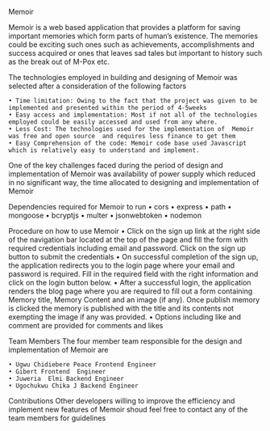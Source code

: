 Memoir

Memoir is a web based application that provides a platform for saving important memories which form parts of human’s existence. The memories could be exciting such ones such as achievements, accomplishments and success acquired or ones that leaves sad tales but important to history such as the break out of M-Pox etc.

The technologies employed in building  and designing of Memoir was selected after a consideration of the following factors

    • Time limitation: Owing to the fact that the project was given to be implemented and presented within the period of 4-5weeks
    • Easy access and implementation: Most if not all of the technologies employed could be easily accessed and used from any where.
    • Less Cost: The technologies used for the implementation of  Memoir was free and open source  and requires less finance to get them
    • Easy Comprehension of the code: Memoir code base used Javascript which is relatively easy to understand and implement.

One of the key challenges faced during the period of design and implementation of Memoir was availability of power supply which reduced in no significant way, the time allocated to designing and implementation of Memoir

Dependencies required for Memoir to run
    • cors 
    • express
    • path
    • mongoose
    • bcryptjs
    • multer
    • jsonwebtoken
    • nodemon

Procedure on how to use Memoir
    • Click on the sign up link at the right side of the navigation bar located at the top of the page and fill the form with required credentials including email and password. Click on  the sign up button to submit the credentials 
    • On successful completion of the sign up, the application redirects you to the login page where your email and password is required. Fill in the required field with the right information and click on the login button below.
    • After a successful login, the application renders the blog page where you are required to fill out a form containing Memory title, Memory Content and an image (if any). Once publish memory is clicked the memory is published with the title and its contents not  exempting the image if any was provided.
    • Options including like and comment are provided for comments and likes

Team Members
The four member team responsible for the design and implementation of Memoir are 

    • Ugwu Chidiebere Peace Frontend Engineer
    • Gibert Frontend  Engineer
    • Juweria  Elmi Backend Engineer
    • Ugochukwu Chika J Backend Engineer

Contributions
Other developers willing to improve the efficiency and implement new features of Memoir shoud feel free to contact any of the team members for guidelines
